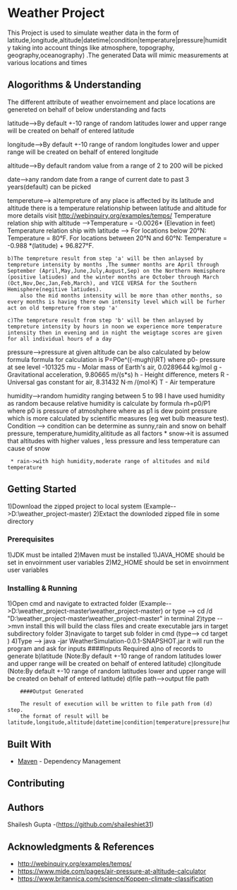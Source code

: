 # Weather Project

This Project is used to simulate weather data in the form of latitude,longitude,altitude|datetime|condition|temperature|pressure|humidity  taking into account things like atmosphere, topography, geography,oceanography) .The generated Data will mimic measurements at various locations and times


## Alogorithms & Understanding

The different attribute of weather envoirnement and place locations are genereted on behalf of below understanding and facts

latitude-->By default +-10 range of random latitudes lower and upper range will be created on behalf of entered latitude

longitude-->By default +-10 range of random longitudes lower and upper range will be created on behalf of entered longitude

altitude-->By default random value from a range of 2 to 200 will be picked

date-->any random date from a range of current date to past 3 years(default) can be picked 

tempereture-->
	a)tempreture of any place is affected by its latitude and altitude there is a temperature relationship between latitude and altitude for more details  visit http://webinquiry.org/examples/temps/
		Temperature relation ship with altitude -->Temperature = -0.0026* (Elevation in feet) 
		Temperature relation ship with latitude -->
		For locations below 20°N: Temperature = 80°F.
		For locations between 20°N and 60°N: Temperature = -0.988 *(latitude) + 96.827°F.
		
	b)The tempreture result from step 'a' will be then anlaysed by tempreture intensity by months ,The summer months are April through September (April,May,June,July,August,Sep) on the Northern Hemisphere (positive latiudes) and the winter months are October through March (Oct,Nov,Dec,Jan,Feb,March), and VICE VERSA for the Southern Hemisphere(negitive latiudes).
		also the mid months intensity will be more than other months, so every months is having there own intensity level which will be furher act on old tempreture from step 'a'
		
	c)The tempreture result from step 'b' will be then anlaysed by tempreture intensity by hours in noon we experience more temperature intensity then in evening and in night the weigtage scores are given for all individual hours of a day 
	
pressure-->pressure at given altitude can be also calculated by below formula
	   formula for calculation is 
	   P=P0e^((-mu*g*h)\RT)
		where
		p0- pressure at see level -101325
		mu - Molar mass of Earth's air, 0.0289644 kg/mol
		g - Gravitational acceleration, 9.80665 m/(s*s)
		h - Height difference, meters
		R - Universal gas constant for air, 8.31432 N·m /(mol·K)
		T - Air temperature
		
humidity-->random humidity ranging between  5 to 98
	   I have used humidity as random because relative humidity is calculate by formula rh=p0/P1  where p0 is pressure of atmoshphere where as p1 is dew point pressure which is more calculated  by scientific measures (eg wet bulb measure test).
Condition --> condition can be determine as sunny,rain  and snow on behalf pressure, temperature,humidity,alititude as all factors
	 *  snow->it is assumed that altitudes with higher values , less pressure and less temperature can cause of snow
	 
	 * rain->with high humidity,moderate range of altitudes and mild temperature

## Getting Started
1)Download the zipped project to local system (Example-->D:\weather_project-master)
2)Extact the downloded zipped file in some directory 


### Prerequisites
1)JDK must be intalled 
2)Maven must be installed 
1)JAVA_HOME should be set in envoirnment user variables
2)M2_HOME should be set in envoirnment user variables


### Installing & Running

1)Open cmd and navigate to extracted folder (Example-->D:\weather_project-master\weather_project-master)
or type -->
cd /d "D:\weather_project-master\weather_project-master" 
in terminal
2)type -->mvn install
this will build the class files and create executable jars in target subdirectory folder
3)navigate to target sub folder in cmd (type--> cd target ) 
4)Type --> java -jar WeatherSimulation-0.0.1-SNAPSHOT.jar
it will run the program and ask for inputs
		####Inputs Required
		a)no of records to generate
		b)latitude  (Note:By default +-10 range of random latitudes lower and upper range will be created on behalf of entered latitude)
		c)longitude  (Note:By default +-10 range of random latitudes lower and upper range will be created on behalf of entered latitude)
		d)file path-->output file path 

		####Output Generated
		
		The result of execution will be written to file path from (d) step.
		the format of result will be latitude,longitude,altitude|datetime|condition|temperature|pressure|humidity
		


## Built With


* [Maven](https://maven.apache.org/) - Dependency Management


## Contributing


## Authors

Shailesh Gupta -(https://github.com/shaileshiet31)


## Acknowledgments & References

* http://webinquiry.org/examples/temps/
* https://www.mide.com/pages/air-pressure-at-altitude-calculator
* https://www.britannica.com/science/Koppen-climate-classification


